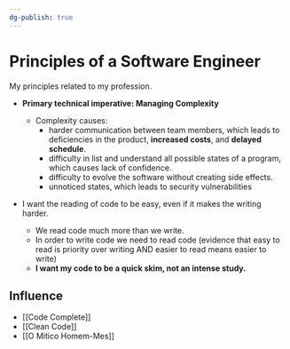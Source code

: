 ```yaml
---
dg-publish: true
---
```

# Principles of a Software Engineer

My principles related to my profession.

- **Primary technical imperative: Managing Complexity**
    - Complexity causes:
        - harder communication between team members, which leads to deficiencies in the product, **increased costs**, and **delayed schedule**.
        - difficulty in list and understand all possible states of a program, which causes lack of confidence.
        - difficulty to evolve the software without creating side effects.
        - unnoticed states, which leads to security vulnerabilities

- I want the reading of code to be easy, even if it makes the writing harder.
    - We read code much more than we write.
    - In order to write code we need to read code (evidence that easy to read is priority over writing AND easier to read means easier to write)
    - **I want my code to be a quick skim, not an intense study.**


## Influence

- [[Code Complete]]
- [[Clean Code]]
- [[O Mitico Homem-Mes]]